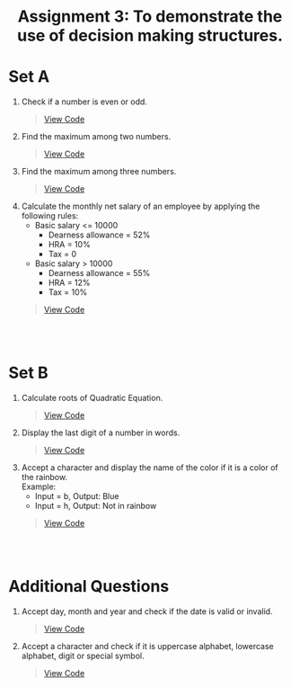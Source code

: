 <h1 align = "center"></h1>
<h1 align = "center">Assignment 3: To demonstrate the use of decision making structures.</h1>
<h1 align = "left">Set A</h1>

1. Check if a number is even or odd.
    > [View Code](Set_A/Q1.c)
2. Find the maximum among two numbers.
    > [View Code](Set_A/Q2.c)
3. Find the maximum among three numbers.
    > [View Code](Set_A/Q3.c)
4. Calculate the monthly net salary of an employee by applying the following rules:
    - Basic salary <= 10000
        - Dearness allowance = 52%
        - HRA = 10%
        - Tax = 0
    - Basic salary > 10000
        - Dearness allowance = 55%
        - HRA = 12%
        - Tax = 10%
    > [View Code](Set_A/Q4.c)


<br>
<br>
<h1 align = "left"></h1>
<h1 align = "left">Set B</h1>

1. Calculate roots of Quadratic Equation.
    > [View Code](Set_B/Q1.c)
2. Display the last digit of a number in words.
    > [View Code](Set_B/Q2.c)
3. Accept a character and display the name of the color if it is a color of the rainbow.
<br>Example:
    - Input = b, Output: Blue
    - Input = h, Output: Not in rainbow
    > [View Code](Set_B/Q3.c)


<br>
<br>
<h1 align = "left"></h1>
<h1 align = "left">Additional Questions</h1>

1. Accept day, month and year and check if the date is valid or invalid.
    > [View Code](Additional_Questions/Q1.c)
2. Accept a character and check if it is uppercase alphabet, lowercase alphabet, digit or special symbol.
    > [View Code](Additional_Questions/Q2.c)